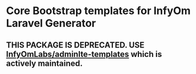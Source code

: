 Core Bootstrap templates for InfyOm Laravel Generator
======================================================

## THIS PACKAGE IS DEPRECATED. USE [InfyOmLabs/adminlte-templates](https://github.com/InfyOmLabs/adminlte-templates) which is actively maintained.
